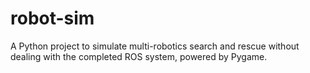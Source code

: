 # robot-sim
A Python project to simulate multi-robotics search and rescue without dealing with the completed ROS system, powered by Pygame.
